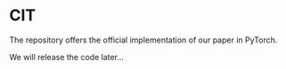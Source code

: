 # CIT
The repository offers the official implementation of our paper in PyTorch.

We will release the code later...
